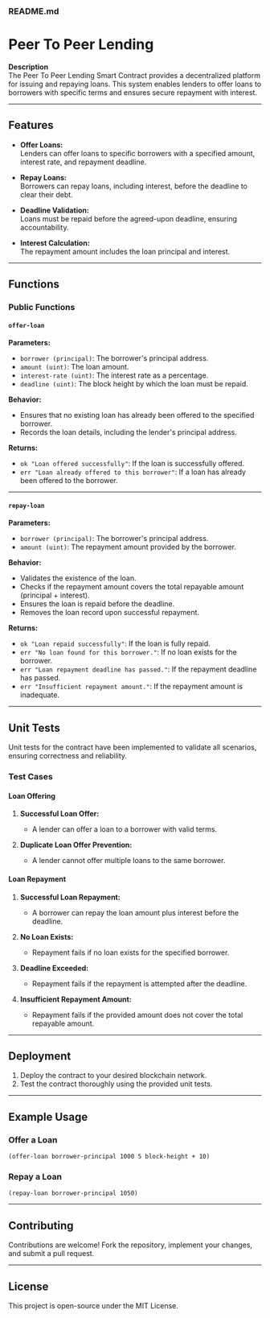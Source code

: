 ### README.md

# Peer To Peer Lending  

**Description**  
The Peer To Peer Lending Smart Contract provides a decentralized platform for issuing and repaying loans. This system enables lenders to offer loans to borrowers with specific terms and ensures secure repayment with interest.  

---

## Features  
- **Offer Loans:**  
  Lenders can offer loans to specific borrowers with a specified amount, interest rate, and repayment deadline.  

- **Repay Loans:**  
  Borrowers can repay loans, including interest, before the deadline to clear their debt.  

- **Deadline Validation:**  
  Loans must be repaid before the agreed-upon deadline, ensuring accountability.  

- **Interest Calculation:**  
  The repayment amount includes the loan principal and interest.  

---

## Functions  

### Public Functions  

#### `offer-loan`  
**Parameters:**  
- `borrower (principal)`: The borrower's principal address.  
- `amount (uint)`: The loan amount.  
- `interest-rate (uint)`: The interest rate as a percentage.  
- `deadline (uint)`: The block height by which the loan must be repaid.  

**Behavior:**  
- Ensures that no existing loan has already been offered to the specified borrower.  
- Records the loan details, including the lender's principal address.  

**Returns:**  
- `ok "Loan offered successfully"`: If the loan is successfully offered.  
- `err "Loan already offered to this borrower"`: If a loan has already been offered to the borrower.  

---

#### `repay-loan`  
**Parameters:**  
- `borrower (principal)`: The borrower's principal address.  
- `amount (uint)`: The repayment amount provided by the borrower.  

**Behavior:**  
- Validates the existence of the loan.  
- Checks if the repayment amount covers the total repayable amount (principal + interest).  
- Ensures the loan is repaid before the deadline.  
- Removes the loan record upon successful repayment.  

**Returns:**  
- `ok "Loan repaid successfully"`: If the loan is fully repaid.  
- `err "No loan found for this borrower."`: If no loan exists for the borrower.  
- `err "Loan repayment deadline has passed."`: If the repayment deadline has passed.  
- `err "Insufficient repayment amount."`: If the repayment amount is inadequate.  

---

## Unit Tests  

Unit tests for the contract have been implemented to validate all scenarios, ensuring correctness and reliability.  

### Test Cases  

#### Loan Offering  
1. **Successful Loan Offer:**  
   - A lender can offer a loan to a borrower with valid terms.  

2. **Duplicate Loan Offer Prevention:**  
   - A lender cannot offer multiple loans to the same borrower.  

#### Loan Repayment  
1. **Successful Loan Repayment:**  
   - A borrower can repay the loan amount plus interest before the deadline.  

2. **No Loan Exists:**  
   - Repayment fails if no loan exists for the specified borrower.  

3. **Deadline Exceeded:**  
   - Repayment fails if the repayment is attempted after the deadline.  

4. **Insufficient Repayment Amount:**  
   - Repayment fails if the provided amount does not cover the total repayable amount.  

---

## Deployment  

1. Deploy the contract to your desired blockchain network.  
2. Test the contract thoroughly using the provided unit tests.  

---

## Example Usage  

### Offer a Loan  
```clarity
(offer-loan borrower-principal 1000 5 block-height + 10)
```  

### Repay a Loan  
```clarity
(repay-loan borrower-principal 1050)
```  

---

## Contributing  
Contributions are welcome! Fork the repository, implement your changes, and submit a pull request.  

---

## License  
This project is open-source under the MIT License.  
